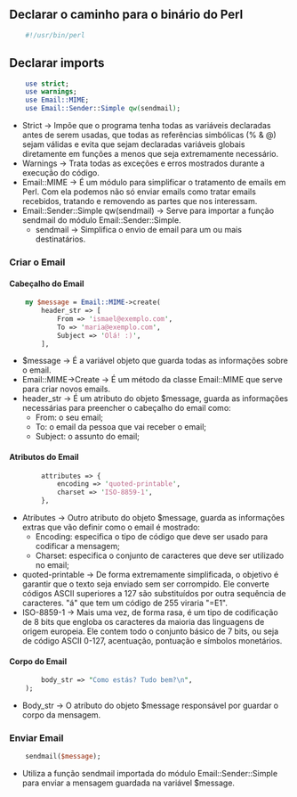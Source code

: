 ## Declarar  o caminho para o binário do Perl
```perl
	#!/usr/bin/perl
```



## Declarar imports
```perl
	use strict;
	use warnings;
	use Email::MIME;
	use Email::Sender::Simple qw(sendmail);
```
- Strict -> Impõe que o programa tenha todas as variáveis declaradas antes de serem usadas, que todas as referências simbólicas (% & @) sejam válidas e evita que sejam declaradas variáveis globais diretamente em funções a menos que seja extremamente necessário.
- Warnings -> Trata todas as exceções e erros mostrados durante a execução do código. 
- Email::MIME -> É um módulo para simplificar o tratamento de emails em Perl. Com ela podemos não só enviar emails como tratar emails recebidos, tratando e removendo as partes que nos interessam.
- Email::Sender::Simple qw(sendmail) -> Serve para importar a função sendmail do módulo Email::Sender::Simple. 
	- sendmail -> Simplifica o envio de email para um ou mais destinatários.



### Criar o Email
#### Cabeçalho do Email
```perl
	my $message = Email::MIME->create(
		header_str => [
			From => 'ismael@exemplo.com',
			To => 'maria@exemplo.com',
			Subject => 'Olá! :)',
		],
```
- $message -> É a variável objeto que guarda todas as informações sobre o email.
- Email::MIME->Create -> É um método da classe Email::MIME que serve para criar novos emails. 
- header_str -> É um atributo do objeto $message, guarda as informações necessárias para preencher o cabeçalho do email como:
	- From: o seu email;
	- To: o email da pessoa que vai receber o email;
	- Subject: o assunto do email;


#### Atributos do Email
```perl
		attributes => {
			encoding => 'quoted-printable',
			charset => 'ISO-8859-1',
		},
```
-  Atributes -> Outro atributo do objeto $message, guarda as informações extras que vão definir como o email é mostrado:
	- Encoding: especifica o tipo de código que deve ser usado para codificar a mensagem;
	- Charset: especifica o conjunto de caracteres que deve ser utilizado no email;
- quoted-printable -> De forma extremamente simplificada, o objetivo é garantir que o texto seja enviado sem ser corrompido. Ele converte códigos ASCII superiores a 127 são substituídos por outra sequência de caracteres. "á" que tem um código de 255 viraria "=E1".
- ISO-8859-1 -> Mais uma vez, de forma rasa, é um tipo de codificação de 8 bits que engloba os caracteres da maioria das linguagens de origem europeia. Ele contem todo o conjunto básico de 7 bits, ou seja de código ASCII 0-127, acentuação, pontuação e símbolos monetários.


#### Corpo do Email
```perl
		body_str => "Como estás? Tudo bem?\n",
	);
```
- Body_str -> O atríbuto do objeto $message responsável por guardar o corpo da mensagem. 



### Enviar Email
```perl
	sendmail($message);
```
- Utiliza a função sendmail importada do módulo Email::Sender::Simple para enviar a mensagem guardada na variável $message.